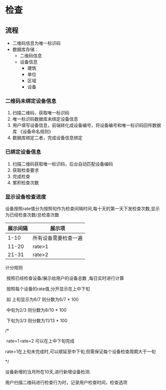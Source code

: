 # 检查

## 流程

* 二维码信息为唯一标识码
* 数据库存储：
  * 二维码信息
  * 设备信息
    * 建筑
    * 单位
    * 区域
    * 设备



### 二维码未绑定设备信息

1. 扫描二维码，获取唯一标识码
2. 唯一标识码数据库未绑定设备信息
3. 用户填写设备信息，前端转化成设备编号，将设备编号和唯一标识码回传数据库    《设备命名规则》
4. 数据库绑定二者，完成设备信息绑定

### 已绑定设备信息

1. 扫描二维码获取唯一标识码，后台自动匹配设备编码
2. 获取检查要求
3. 完成检查
4. 累积检查次数




### 显示设备检查进度

​	设备按照rate值分为按照旬作为检查间隔时间,每十天的第一天下发检查次数,显示为已经检查次数/总检查次数

| 展示间隔  | 展示项        |
| ----- | ---------- |
| 1-10  | 所有设备需要检查一遍 |
| 11-20 | rate>1     |
| 21-31 | rate>2     |



计分规则

​	按照已经检查设备/展示给用户的设备总数  ,每日实时进行计算

​	按照每个设备的rate值,分开显示在上中下旬

​	如  上旬显示为6/7   则分数为6/7  * 100

​		中旬为2/3   则分数为8/10  * 100

​		下旬为3/3   则分数为11/13  * 100

/*

​	rate=1  rate=2 可以在上中下旬完成

​	rate=1在上旬未完成时,可以顺延至中下旬,但需保证每个设备检查周期大于一旬

*/

设备新增的当月所在10天,进行新增设备检测.

用户扫描二维码进行检查行为时，记录用户检查时间，检查选项



